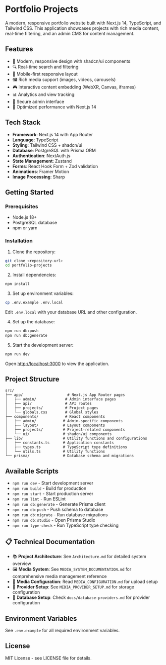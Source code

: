 # Portfolio Projects

A modern, responsive portfolio website built with Next.js 14, TypeScript, and Tailwind CSS. This application showcases projects with rich media content, real-time filtering, and an admin CMS for content management.

## Features

- 🎨 Modern, responsive design with shadcn/ui components
- 🔍 Real-time search and filtering
- 📱 Mobile-first responsive layout
- 🖼️ Rich media support (images, videos, carousels)
- 🎮 Interactive content embedding (WebXR, Canvas, iframes)
- 📊 Analytics and view tracking
- 🔐 Secure admin interface
- 🚀 Optimized performance with Next.js 14

## Tech Stack

- **Framework**: Next.js 14 with App Router
- **Language**: TypeScript
- **Styling**: Tailwind CSS + shadcn/ui
- **Database**: PostgreSQL with Prisma ORM
- **Authentication**: NextAuth.js
- **State Management**: Zustand
- **Forms**: React Hook Form + Zod validation
- **Animations**: Framer Motion
- **Image Processing**: Sharp

## Getting Started

### Prerequisites

- Node.js 18+ 
- PostgreSQL database
- npm or yarn

### Installation

1. Clone the repository:
```bash
git clone <repository-url>
cd portfolio-projects
```

2. Install dependencies:
```bash
npm install
```

3. Set up environment variables:
```bash
cp .env.example .env.local
```
Edit `.env.local` with your database URL and other configuration.

4. Set up the database:
```bash
npm run db:push
npm run db:generate
```

5. Start the development server:
```bash
npm run dev
```

Open [http://localhost:3000](http://localhost:3000) to view the application.

## Project Structure

```
src/
├── app/                    # Next.js App Router pages
│   ├── admin/             # Admin interface pages
│   ├── api/               # API routes
│   ├── projects/          # Project pages
│   └── globals.css        # Global styles
├── components/            # React components
│   ├── admin/            # Admin-specific components
│   ├── layout/           # Layout components
│   ├── projects/         # Project-related components
│   └── ui/               # shadcn/ui components
├── lib/                  # Utility functions and configurations
│   ├── constants.ts      # Application constants
│   ├── types.ts          # TypeScript type definitions
│   └── utils.ts          # Utility functions
└── prisma/               # Database schema and migrations
```

## Available Scripts

- `npm run dev` - Start development server
- `npm run build` - Build for production
- `npm run start` - Start production server
- `npm run lint` - Run ESLint
- `npm run db:generate` - Generate Prisma client
- `npm run db:push` - Push schema to database
- `npm run db:migrate` - Run database migrations
- `npm run db:studio` - Open Prisma Studio
- `npm run type-check` - Run TypeScript type checking

## 📋 Technical Documentation

- 📚 **Project Architecture**: See `Architecture.md` for detailed system overview
- 🖼️ **Media System**: See `MEDIA_SYSTEM_DOCUMENTATION.md` for comprehensive media management reference
- 🎨 **Media Configuration**: Read `MEDIA_CONFIGURATION.md` for upload setup
- 🔗 **Provider Setup**: See `MEDIA_PROVIDER_SETUP.md` for storage configuration
- 🔧 **Database Setup**: Check `docs/database-providers.md` for provider configuration

## Environment Variables

See `.env.example` for all required environment variables.

## License

MIT License - see LICENSE file for details.